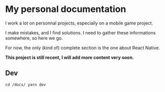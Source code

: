 # My personal documentation

I work a lot on personnal projects, especially on a mobile game project.

I make mistakes, and I find solutions. I need to gather these informations somewhere, so here we go.

For now, the only (kind of) complete section is the one about React Native.

**This project is still recent, I will add more content very soon.**

## Dev

``
cd /docs/
yarn dev
``